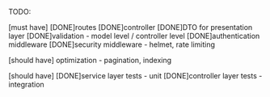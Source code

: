 TODO:

[must have]
[DONE]routes
[DONE]controller
[DONE]DTO for presentation layer
[DONE]validation - model level / controller level
[DONE]authentication middleware
[DONE]security middleware - helmet, rate limiting

[should have]
optimization - pagination, indexing

[should have]
[DONE]service layer tests - unit
[DONE]controller layer tests - integration

